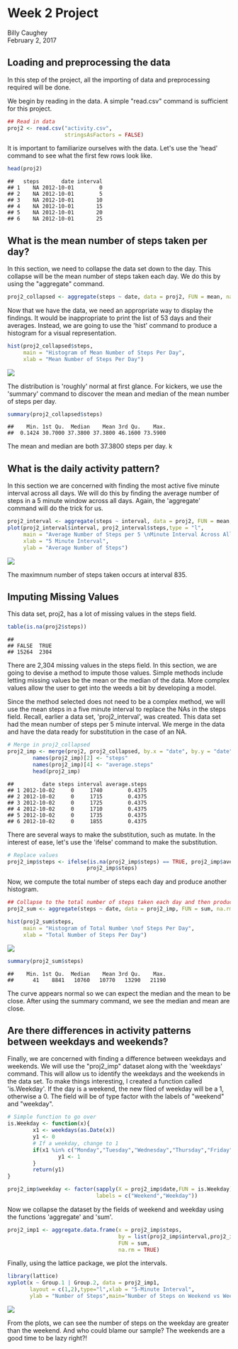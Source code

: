 # Week 2 Project
Billy Caughey  
February 2, 2017  





## Loading and preprocessing the data
In this step of the project, all the importing of data and preprocessing required will be done.

We begin by reading in the data. A simple "read.csv" command is sufficient for this project.

```r
## Read in data
proj2 <- read.csv("activity.csv",
                  stringsAsFactors = FALSE)
```

It is important to familiarize ourselves with the data. Let's use the 'head' command to see what the first few rows look like.


```r
head(proj2)
```

```
##   steps       date interval
## 1    NA 2012-10-01        0
## 2    NA 2012-10-01        5
## 3    NA 2012-10-01       10
## 4    NA 2012-10-01       15
## 5    NA 2012-10-01       20
## 6    NA 2012-10-01       25
```

## What is the mean number of steps taken per day?
In this section, we need to collapse the data set down to the day. This collapse will be the mean number of steps taken each day. We do this by using the "aggregate" command.


```r
proj2_collapsed <- aggregate(steps ~ date, data = proj2, FUN = mean, na.rm = TRUE)
```

Now that we have the data, we need an appropriate way to display the findings. It would be inappropriate to print the list of 53 days and their averages. Instead, we are going to use the 'hist' command to produce a histogram for a visual representation.


```r
hist(proj2_collapsed$steps,
     main = "Histogram of Mean Number of Steps Per Day",
     xlab = "Mean Number of Steps Per Day")
```

![](PA1_template_files/figure-html/hist-1.png)<!-- -->

The distribution is 'roughly' normal at first glance. For kickers, we use the 'summary' command to discover the mean and median of the mean number of steps per day.


```r
summary(proj2_collapsed$steps)
```

```
##    Min. 1st Qu.  Median    Mean 3rd Qu.    Max. 
##  0.1424 30.7000 37.3800 37.3800 46.1600 73.5900
```

The mean and median are both 37.3800 steps per day. 
k
## What is the daily activity pattern?

In this section we are concerned with finding the most active five minute interval across all days. We will do this by finding the average number of steps in a 5 minute window across all days. Again, the 'aggregate' command will do the trick for us.


```r
proj2_interval <- aggregate(steps ~ interval, data = proj2, FUN = mean, na.rm = TRUE)
plot(proj2_interval$interval, proj2_interval$steps,type = "l",
     main = "Average Number of Steps per 5 \nMinute Interval Across All Days",
     xlab = "5 Minute Interval",
     ylab = "Average Number of Steps")
```

![](PA1_template_files/figure-html/mininterval-1.png)<!-- -->

The maximnum number of steps taken occurs at interval 835.

## Imputing Missing Values

This data set, proj2, has a lot of missing values in the steps field.


```r
table(is.na(proj2$steps))
```

```
## 
## FALSE  TRUE 
## 15264  2304
```

There are 2,304 missing values in the steps field. In this section, we are going to devise a method to impute those values. Simple methods include letting missing values be the mean or the median of the data. More complex values allow the user to get into the weeds a bit by developing a model.

Since the method selected does not need to be a complex method, we will use the mean steps in a five minute interval to replace the NAs in the steps field. Recall, earlier a data set, 'proj2_interval', was created. This data set had the mean number of steps per 5 minute interval. We merge in the data and have the data ready for substitution in the case of an NA.


```r
# Merge in proj2_collapsed
proj2_imp <- merge(proj2, proj2_collapsed, by.x = "date", by.y = "date")
        names(proj2_imp)[2] <- "steps"
        names(proj2_imp)[4] <- "average.steps"
        head(proj2_imp)
```

```
##         date steps interval average.steps
## 1 2012-10-02     0     1740        0.4375
## 2 2012-10-02     0     1715        0.4375
## 3 2012-10-02     0     1725        0.4375
## 4 2012-10-02     0     1710        0.4375
## 5 2012-10-02     0     1735        0.4375
## 6 2012-10-02     0     1855        0.4375
```

There are several ways to make the substitution, such as mutate. In the interest of ease, let's use the 'ifelse' command to make the substitution.


```r
# Replace values
proj2_imp$steps <- ifelse(is.na(proj2_imp$steps) == TRUE, proj2_imp$average.steps,
                         proj2_imp$steps)
```

Now, we compute the total number of steps each day and produce another histogram.


```r
## Collapse to the total number of steps taken each day and then produce a histogram
proj2_sum <- aggregate(steps ~ date, data = proj2_imp, FUN = sum, na.rm = TRUE)

hist(proj2_sum$steps,
     main = "Histogram of Total Number \nof Steps Per Day",
     xlab = "Total Number of Steps Per Day")
```

![](PA1_template_files/figure-html/histagain-1.png)<!-- -->

```r
summary(proj2_sum$steps)
```

```
##    Min. 1st Qu.  Median    Mean 3rd Qu.    Max. 
##      41    8841   10760   10770   13290   21190
```

The curve appears normal so we can expect the median and the mean to be close. After using the summary command, we see the median and mean are close.

## Are there differences in activity patterns between weekdays and weekends?

Finally, we are concerned with finding a difference between weekdays and weekends. We will use the "proj2_imp" dataset along with the 'weekdays' command. This will allow us to identify the weekdays and the weekends in the data set. To make things interesting, I created a function called 'is.Weekday'. If the day is a weekend, the new filed of weekday will be a 1, otherwise a 0. The field will be of type factor with the labels of "weekend" and "weekday".


```r
# Simple function to go over 
is.Weekday <- function(x){
        x1 <- weekdays(as.Date(x))
        y1 <- 0
        # If a weekday, change to 1
        if(x1 %in% c("Monday","Tuesday","Wednesday","Thursday","Friday")){
                y1 <- 1
        }
        return(y1)
}

proj2_imp$weekday <- factor(sapply(X = proj2_imp$date,FUN = is.Weekday),
                            labels = c("Weekend","Weekday"))
```

Now we collapse the dataset by the fields of weekend and weekday using the functions 'aggregate' and 'sum'.


```r
proj2_imp1 <- aggregate.data.frame(x = proj2_imp$steps,
                                   by = list(proj2_imp$interval,proj2_imp$weekday),
                                   FUN = sum,
                                   na.rm = TRUE)
```


Finally, using the lattice package, we plot the intervals.


```r
library(lattice)
xyplot(x ~ Group.1 | Group.2, data = proj2_imp1,
       layout = c(1,2),type="l",xlab = "5-Minute Interval",
       ylab = "Number of Steps",main="Number of Steps on Weekend vs Weekday")
```

![](PA1_template_files/figure-html/timeforlattice-1.png)<!-- -->

From the plots, we can see the number of steps on the weekday are greater than the weekend. And who could blame our sample? The weekends are a good time to be lazy right?!

